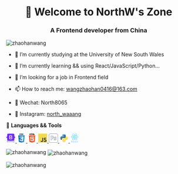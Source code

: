 <h1 align="center">👋 Welcome to NorthW's Zone</h1>
<h3 align="center">A Frontend developer from China</h3>

<p align="left"> <img src="https://komarev.com/ghpvc/?username=zhaohanwang&label=Profile%20views&color=0e75b6&style=flat" alt="zhaohanwang" /> </p>

- 🔭 I’m currently studying at the University of New South Wales

- 🌱 I’m currently learning && using React/JavaScript/Python...

- 🤝 I’m looking for a job in Frontend field

- 📫 How to reach me: wangzhaohan0416@163.com

- 💬 Wechat: North8065

- 📸 Instagram: <a href="https://instagram.com/north_waaang" target="_blank">north_waaang</a>


🔧 **Languages && Tools**
<p align="left"> <a href="https://getbootstrap.com" target="_blank" rel="noreferrer"> <img src="https://raw.githubusercontent.com/devicons/devicon/master/icons/bootstrap/bootstrap-plain-wordmark.svg" alt="bootstrap" width="25" height="25"/> </a> <a href="https://www.w3schools.com/css/" target="_blank" rel="noreferrer"> <img src="https://raw.githubusercontent.com/devicons/devicon/master/icons/css3/css3-original-wordmark.svg" alt="css3" width="25" height="25"/> </a> <a href="https://www.w3.org/html/" target="_blank" rel="noreferrer"> <img src="https://raw.githubusercontent.com/devicons/devicon/master/icons/html5/html5-original-wordmark.svg" alt="html5" width="25" height="25"/> </a> <a href="https://developer.mozilla.org/en-US/docs/Web/JavaScript" target="_blank" rel="noreferrer"> <img src="https://raw.githubusercontent.com/devicons/devicon/master/icons/javascript/javascript-original.svg" alt="javascript" width="25" height="25"/> </a> <a href="https://www.photoshop.com/en" target="_blank" rel="noreferrer"> <img src="https://raw.githubusercontent.com/devicons/devicon/master/icons/photoshop/photoshop-line.svg" alt="photoshop" width="25" height="25"/> </a> <a href="https://www.python.org" target="_blank" rel="noreferrer"> <img src="https://raw.githubusercontent.com/devicons/devicon/master/icons/python/python-original.svg" alt="python" width="25" height="25"/> </a> <a href="https://reactjs.org/" target="_blank" rel="noreferrer"> <img src="https://raw.githubusercontent.com/devicons/devicon/master/icons/react/react-original-wordmark.svg" alt="react" width="25" height="25"/> </a> </p>

<p><img align="left" src="https://github-readme-stats.vercel.app/api/top-langs?username=zhaohanwang&show_icons=true&locale=en&layout=compact" alt="zhaohanwang" /></p>

<p>&nbsp;<img align="center" src="https://github-readme-stats.vercel.app/api?username=zhaohanwang&show_icons=true&locale=en" alt="zhaohanwang" /></p>

<p><img align="center" src="https://github-readme-streak-stats.herokuapp.com/?user=zhaohanwang&" alt="zhaohanwang" /></p>
